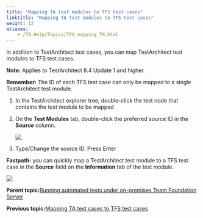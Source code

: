 ```yaml
--- 
title: "Mapping TA test modules to TFS test cases"
linktitle: "Mapping TA test modules to TFS test cases"
weight: 12
aliases: 
    - /TA_Help/Topics/TFS_mapping_TM.html
---
```


In addition to TestArchitect test cases, you can map TestArchitect test modules to TFS test cases.

**Note:** Applies to TestArchitect 8.4 Update 1 and higher.

**Remember:** The ID of each TFS test case can only be mapped to a single TestArchitect test module.

1.  In the TestArchitect explorer tree, double-click the test node that contains the test module to be mapped

2.  On the **Test Modules** tab, double-click the preferred source ID in the **Source** column.

    ![](/images//Images/TFS_map_TM_listview.png)

3.  Type/Change the source ID. Press Enter


**Fastpath:** you can quickly map a TestArchitect test module to a TFS test case in the **Source** field on the **Information** tab of the test module.

![](/images//Images/TFS_map_TM_information_tab.png)

**Parent topic:**[Running automated tests under on-premises Team Foundation Server](/TA_Help/Topics/ug_MTM_test_execution.html)

**Previous topic:**[Mapping TA test cases to TFS test cases](/TA_Help/Topics/Integration_MTM_mapping_TA_MTM_IDs.html)

